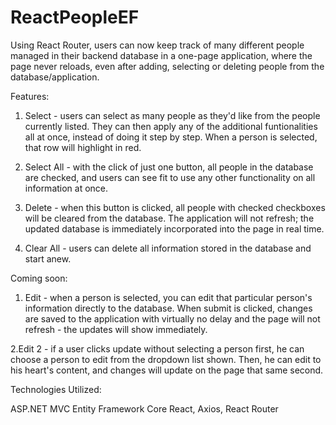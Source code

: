 # ReactPeopleEF

Using React Router, users can now keep track of many different people managed in their backend database in a one-page application, where the page never reloads, even after adding, selecting or deleting people from the database/application.

Features:

  1. Select - users can select as many people as they'd like from the people currently listed. They can then apply any of the additional funtionalities all at once, instead of doing it step by step. When a person is selected, that row will highlight in red.

  2. Select All - with the click of just one button, all people in the database are checked, and users can see fit to use any other functionality on all information at once.

  3. Delete - when this button is clicked, all people with checked checkboxes will be cleared from the database. The application will not refresh; the updated database is immediately incorporated into the page in real time.

  4. Clear All - users can delete all information stored in the database and start anew.

Coming soon:

  1. Edit - when a person is selected, you can edit that particular person's information directly to the database. When submit is clicked, changes are saved to the application with virtually no delay and the page will not refresh - the updates will show immediately.
  
  2.Edit 2 - if a user clicks update without selecting a person first, he can choose a person to edit from the dropdown list shown. Then, he can edit to his heart's content, and changes will update on the page that same second.

Technologies Utilized:

ASP.NET MVC
Entity Framework Core
React, Axios, React Router

